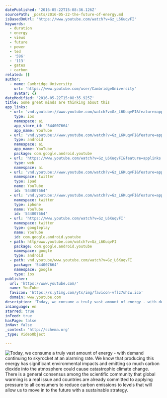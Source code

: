 ```yaml
---
datePublished: '2016-05-22T15:08:36.126Z'
sourcePath: _posts/2016-05-22-the-future-of-energy.md
isBasedOnUrl: 'https://www.youtube.com/watch?v=Gz_L6KuqvFI'
keywords:
  - duration
  - energy
  - views
  - future
  - power
  - ted
  - '596'
  - '113'
  - gates
  - carbon
related: []
author:
  - name: Cambridge University
    url: 'https://www.youtube.com/user/CambridgeUniversity'
    avatar: {}
dateModified: '2016-05-22T15:08:35.925Z'
title: Some great minds are thinking about this
app_links:
  - url: 'vnd.youtube://www.youtube.com/watch?v=Gz_L6KuqvFI&feature=applinks'
    type: ios
    namespace: ai
    app_store_id: '544007664'
    app_name: YouTube
  - url: 'vnd.youtube://www.youtube.com/watch?v=Gz_L6KuqvFI&feature=applinks'
    type: android
    namespace: ai
    app_name: YouTube
    package: com.google.android.youtube
  - url: 'https://www.youtube.com/watch?v=Gz_L6KuqvFI&feature=applinks'
    type: web
    namespace: ai
  - url: 'vnd.youtube://www.youtube.com/watch?v=Gz_L6KuqvFI&feature=applinks'
    namespace: twitter
    type: ipad
    name: YouTube
    id: '544007664'
  - url: 'vnd.youtube://www.youtube.com/watch?v=Gz_L6KuqvFI&feature=applinks'
    namespace: twitter
    type: iphone
    name: YouTube
    id: '544007664'
  - url: 'https://www.youtube.com/watch?v=Gz_L6KuqvFI'
    namespace: twitter
    type: googleplay
    name: YouTube
    id: com.google.android.youtube
  - path: http/www.youtube.com/watch?v=Gz_L6KuqvFI
    package: com.google.android.youtube
    namespace: google
    type: android
  - path: vnd.youtube/www.youtube.com/watch?v=Gz_L6KuqvFI
    package: '544007664'
    namespace: google
    type: ios
publisher:
  url: 'https://www.youtube.com/'
  name: YouTube
  favicon: 'https://s.ytimg.com/yts/img/favicon-vflz7uhzw.ico'
  domain: www.youtube.com
description: 'Today, we consume a truly vast amount of energy - with demand continuing to skyrocket at an alarming rate. We know that producing this energy has significant environmental impacts and emitting so much carbon dioxide into the atmosphere could cause catastrophic climate change. There is a general consensus among the scientific community that global warming is a real issue and countries are already committed to applying pressure to all consumers to reduce carbon emissions to levels that will allow us to move in to the future with a sustainable strategy.  '
inLanguage: en
starred: true
inFeed: true
hasPage: false
inNav: false
_context: 'http://schema.org'
_type: VideoObject

---
```

![Today, we consume a truly vast amount of energy - with demand continuing to skyrocket at an alarming rate. We know that producing this energy has significant environmental impacts and emitting so much carbon dioxide into the atmosphere could cause catastrophic climate change. There is a general consensus among the scientific community that global warming is a real issue and countries are already committed to applying pressure to all consumers to reduce carbon emissions to levels that will allow us to move in to the future with a sustainable strategy.  ](https://the-grid-user-content.s3-us-west-2.amazonaws.com/e0ea06b3-9553-4cae-8eb0-bfcb5079f2d0.jpg)
